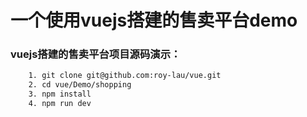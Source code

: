 # 一个使用vuejs搭建的售卖平台demo

###  vuejs搭建的售卖平台项目源码演示：

```bash
	1. git clone git@github.com:roy-lau/vue.git
	2. cd vue/Demo/shopping
	3. npm install
	4. npm run dev
```